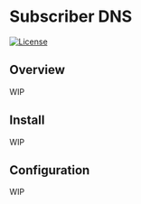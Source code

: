 <!--
SPDX-FileCopyrightText: 2022-present Open Networking Foundation <info@opennetworking.org>

SPDX-License-Identifier: Apache-2.0
-->
# Subscriber DNS
[![License](https://img.shields.io/badge/License-Apache%202.0-blue.svg)](https://github.com/gojp/goreportcard/blob/master/LICENSE)

## Overview
WIP

## Install
WIP
## Configuration
WIP